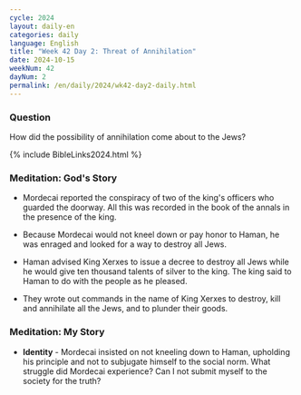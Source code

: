 ```yaml
---
cycle: 2024
layout: daily-en
categories: daily
language: English
title: "Week 42 Day 2: Threat of Annihilation"
date: 2024-10-15
weekNum: 42
dayNum: 2
permalink: /en/daily/2024/wk42-day2-daily.html
---
```


### Question     
How did the possibility of annihilation come about to the Jews?


{% include BibleLinks2024.html %}

### Meditation: God's Story   
+ Mordecai reported the conspiracy of two of the king's officers who guarded the doorway. All this was recorded in the book of the annals in the presence of the king. 

+ Because Mordecai would not kneel down or pay honor to Haman, he was enraged and looked for a way to destroy all Jews. 

+ Haman advised King Xerxes to issue a decree to destroy all Jews while he would give ten thousand talents of silver to the king. The king said to Haman to do with the people as he pleased. 

+ They wrote out commands in the name of King Xerxes to destroy, kill and annihilate all the Jews, and to plunder their goods. 

### Meditation: My Story   
+ **Identity** - Mordecai insisted on not kneeling down to Haman, upholding his principle and not to subjugate himself to the social norm. What struggle did Mordecai experience? Can I not submit myself to the society for the truth?  

